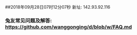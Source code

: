 ##2018年09月28日07时12分07秒 新址: 142.93.92.116
### 兔友常见问题及解答: https://github.com/wanggonging/d/blob/w/FAQ.md
